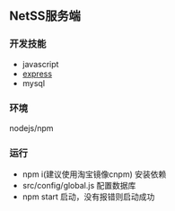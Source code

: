 ## NetSS服务端

### 开发技能
*   javascript
*   [express](http://www.expressjs.com.cn/)
*   mysql

### 环境
nodejs/npm

### 运行
*   npm i(建议使用淘宝镜像cnpm)  安装依赖
*   src/config/global.js 配置数据库
*   npm start 启动，没有报错则启动成功
